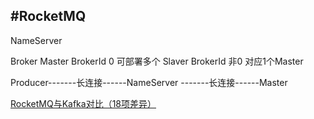 #RocketMQ
---


NameServer

Broker
    Master BrokerId 0   可部署多个
    Slaver BrokerId 非0 对应1个Master





Producer-------长连接------NameServer
        -------长连接------Master



[RocketMQ与Kafka对比（18项差异）](http://blog.csdn.net/damacheng/article/details/42846549)

